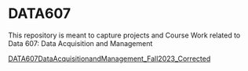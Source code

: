 # DATA607
This repository is meant to capture projects and Course Work related to Data 607: Data Acquisition and Management 

[DATA607DataAcquisitionandManagement_Fall2023_Corrected
](https://docs.google.com/document/d/19XW0jsOXFrMJhOG14z2ftRJDNk_96FWwCkqYapXwODg/edit)

